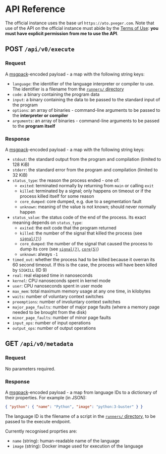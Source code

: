 # API Reference
The official instance uses the base url `https://ato.pxeger.com`. Note that use of the API on the
official instance must abide by the [Terms of Use](https://ato.pxeger.com/legal#terms-of-use):
**you must have explicit permission from me to use the API**.

## POST `/api/v0/execute`
### Request
A [msgpack]-encoded payload - a map with the following string keys:
- `language`: the identifier of the language interpreter or compiler to use. The identifier is a filename from the
  [`runners/` directory]
- `code`: a binary containing the program data
- `input`: a binary containing the data to be passed to the standard input of the program
- `options`: an array of binaries - command-line arguments to be passed to the **interpreter or compiler**
- `arguments`: an array of binaries - command-line arguments to be passed to the **program itself**

### Response
A [msgpack]-encoded payload - a map with the following string keys:
- `stdout`: the standard output from the program and compilation (limited to 128 KiB)
- `stderr`: the standard error from the program and compilation (limited to 32 KiB)
- `status_type`: the reason the process ended - one of:
    - `exited`: terminated normally by returning from `main` or calling `exit`
    - `killed`: terminated by a signal; only happens on timeout or if the process killed itself for some reason
    - `core_dumped`: core dumped, e.g. due to a segmentation fault
    - `unknown`: meaning of the value is not known; should never normally happen
- `status_value`: the status code of the end of the process. Its exact meaning depends on `status_type`:
    - `exited`: the exit code that the program returned
    - `killed`: the number of the signal that killed the process (see [`signal(7)`])
    - `core_dumped`: the number of the signal that caused the process to dump its core (see [`signal(7)`], [`core(5)`])
    - `unknown`: always `-1`
- `timed_out`: whether the process had to be killed because it overran its 60 second timeout. If this is the case,
  the process will have been killed by `SIGKILL` (ID 9)
- `real`: real elapsed time in nanoseconds
- `kernel`: CPU nanoseconds spent in kernel mode
- `user`: CPU nanoseconds spent in user mode
- `max_mem`: total maximum memory usage at any one time, in kilobytes
- `waits`: number of voluntary context switches
- `preemptions`: number of involuntary context switches
- `major_page_faults`: number of major page faults (where a memory page needed to be brought from the disk)
- `minor_page_faults`: number of minor page faults
- `input_ops`: number of input operations
- `output_ops`: number of output operations

## GET `/api/v0/metadata`
### Request
No parameters required.

### Response
A [msgpack]-encoded payload - a map from language IDs to a dictionary of their properties. For example (in JSON):

```json
{ "python": { "name": "Python", "image": "python:3-buster" } }
```

The language ID is the filename of a script in the [`runners/` directory], to be passed to the execute endpoint.

Currently recognised proprties are:
- `name` (string): human-readable name of the language
- `image` (string): Docker image used for execution of the language

[msgpack]: https://msgpack.org
[`runners/` directory]: https://github.com/attempt-this-online/attempt-this-online/tree/main/runners
[`signal(7)`]: https://man.archlinux.org/man/core/man-pages/signal.7.en
[`core(5)`]: https://man.archlinux.org/man/core/man-pages/core.5.en
